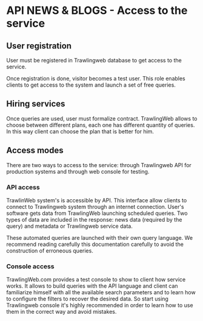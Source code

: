 # API NEWS & BLOGS - Access to the service

## User registration

User must be registered in Trawlingweb database to get access to the service.

Once registration is done, visitor becomes a test user. This role enables clients to get access to the system and launch a set of free queries.

## Hiring services

Once queries are used, user must formalize contract.
TrawlingWeb allows to choose between different plans, each one has different quantity of queries. In this way client can choose the plan that is better for him.

## Access modes

There are two ways to access to the service: through Trawlingweb API for production systems and through web console for testing.

### API access

TrawlinWeb system's is accessible by API. This interface allow clients to connect to Trawlingweb system through an internet connection. User's software gets data from TrawlingWeb launching scheduled queries. Two types of data are included in the response: news data (required by the query) and metadata or Trawlingweb service data.

These automated queries are launched with their own query language. We recommend reading carefully this documentation carefully to avoid the construction of erroneous queries.

### Console access

TrawlingWeb.com provides a test console to show to client how service works. It allows to build queries with the API language and client can familiarize himself with all the available search parameters and to learn how to configure the filters to recover the desired data. So start using Trawlingweb console it's highly recommended in order to learn how to use them in the correct way and avoid mistakes.
